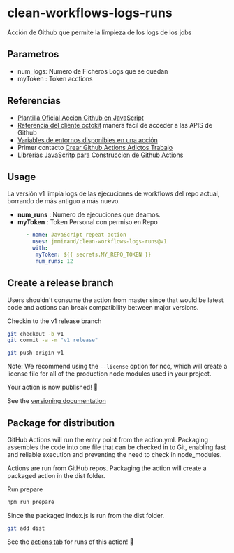 # clean-workflows-logs-runs

Acción de Github que permite la limpieza de los logs de los jobs

## Parametros

* num_logs: Numero de Ficheros Logs que se quedan
* myToken : Token acctions

## Referencias

* [Plantilla Oficial Accion Github en JavaScript](https://github.com/actions/javascript-action)
* [Referencia del cliente octokit](https://octokit.github.io/rest.js/v18#actions-delete-workflow-run-logs) manera facil de acceder a las APIS de Github
* [Variables de entornos disponibles en una acción](https://docs.github.com/es/actions/learn-github-actions/environment-variables#default-environment-variables)
* Primer contacto [Crear Github Actions Adictos Trabajo](https://www.adictosaltrabajo.com/2020/10/30/como-crear-acciones-utilizando-github-actions/)
* [Librerías JavaScritp para Construccion de Github Actions](https://github.com/actions/toolkit)

## Usage

La versión v1 limpia logs de las ejecuciones de workflows del repo actual, borrando
de más antiguo a más nuevo.

* **num_runs** : Numero de ejecuciones que deamos.
* **myToken** : Token Personal con permiso en Repo

```yaml
      - name: JavaScript repeat action
        uses: jmmirand/clean-workflows-logs-runs@v1
        with:
         myToken: ${{ secrets.MY_REPO_TOKEN }}
         num_runs: 12
```

## Create a release branch

Users shouldn't consume the action from master since that would be latest code and actions can break compatibility between major versions.

Checkin to the v1 release branch

```bash
git checkout -b v1
git commit -a -m "v1 release"
```

```bash
git push origin v1
```

Note: We recommend using the `--license` option for ncc, which will create a license file for all of the production node modules used in your project.

Your action is now published! :rocket:

See the [versioning documentation](https://github.com/actions/toolkit/blob/master/docs/action-versioning.md)

## Package for distribution

GitHub Actions will run the entry point from the action.yml. Packaging assembles the code into one file that can be checked in to Git, enabling fast and reliable execution and preventing the need to check in node_modules.

Actions are run from GitHub repos.  Packaging the action will create a packaged action in the dist folder.

Run prepare

```bash
npm run prepare
```

Since the packaged index.js is run from the dist folder.

```bash
git add dist
```

See the [actions tab](https://github.com/actions/javascript-action/actions) for runs of this action! :rocket:
